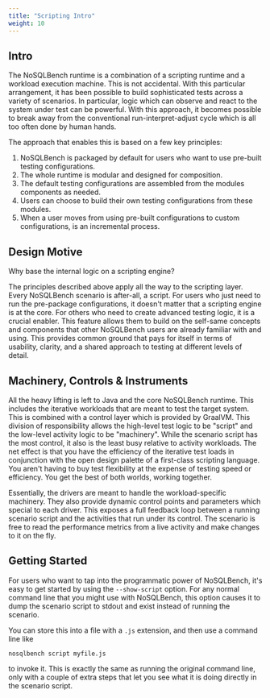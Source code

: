 ```yaml
---
title: "Scripting Intro"
weight: 10
---
```


## Intro

The NoSQLBench runtime is a combination of a scripting runtime and a workload execution machine.
This is not accidental. With this particular arrangement, it has been possible to build
sophisticated tests across a variety of scenarios. In particular, logic which can observe and react
to the system under test can be powerful. With this approach, it becomes possible to break away from
the conventional run-interpret-adjust cycle which is all too often done by human hands.

The approach that enables this is based on a few key principles:

1. NoSQLBench is packaged by default for users who want to use pre-built testing configurations.
2. The whole runtime is modular and designed for composition.
3. The default testing configurations are assembled from the modules components as needed.
4. Users can choose to build their own testing configurations from these modules.
5. When a user moves from using pre-built configurations to custom configurations, is an incremental
   process.

## Design Motive

Why base the internal logic on a scripting engine?

The principles described above apply all the way to the scripting layer. Every NoSQLBench scenario
is after-all, a script. For users who just need to run the pre-package configurations, it doesn't
matter that a scripting engine is at the core. For others who need to create advanced testing logic,
it is a crucial enabler. This feature allows them to build on the self-same concepts and components
that other NoSQLBench users are already familiar with and using. This provides common ground that
pays for itself in terms of usability, clarity, and a shared approach to testing at different levels
of detail.

## Machinery, Controls & Instruments

All the heavy lifting is left to Java and the core NoSQLBench runtime. This includes the iterative
workloads that are meant to test the target system. This is combined with a control layer which is
provided by GraalVM. This division of responsibility allows the high-level test logic to be "script"
and the low-level activity logic to be "machinery". While the scenario script has the most control,
it also is the least busy relative to activity workloads. The net effect is that you have the
efficiency of the iterative test loads in conjunction with the open design palette of a first-class
scripting language. You aren't having to buy test flexibility at the expense of testing speed or 
efficiency. You get the best of both worlds, working together.

Essentially, the drivers are meant to handle the workload-specific machinery. They also provide
dynamic control points and parameters which special to each driver. This exposes a full feedback
loop between a running scenario script and the activities that run under its control. The scenario
is free to read the performance metrics from a live activity and make changes to it on the fly.

## Getting Started

For users who want to tap into the programmatic power of NoSQLBench, it's easy to get started by
using the `--show-script` option. For any normal command line that you might use with NoSQLBench,
this option causes it to dump the scenario script to stdout and exist instead of running the
scenario.

You can store this into a file with a `.js` extension, and then use a command line like

    nosqlbench script myfile.js

to invoke it. This is exactly the same as running the original command line, only with a couple of
extra steps that let you see what it is doing directly in the scenario script.


